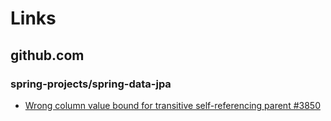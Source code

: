 # Links

## github.com

### spring-projects/spring-data-jpa

* [Wrong column value bound for transitive self-referencing parent #3850](https://github.com/spring-projects/spring-data-jpa/issues/3850)